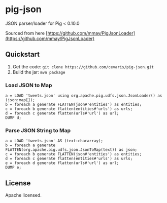 pig-json
========

JSON parser/loader for Pig &lt; 0.10.0

Sourced from here
[https://github.com/mmay/PigJsonLoader](https://github.com/mmay/PigJsonLoader)

## Quickstart

1. Get the code: `git clone https://github.com/cevaris/pig-json.git`
1. Build the jar: `mvn package`


### Load JSON to Map
```
a = LOAD 'tweets.json' using org.apache.pig.udfs.json.JsonLoader() as (json:map[]);
b = foreach a generate FLATTEN(json#'entities') as entities;
c = foreach b generate flatten(entities#'urls') as urls;
d = foreach c generate flatten(urls#'url') as url;
DUMP d;
```


### Parse JSON String to Map
```
a = LOAD 'tweets.json' AS (text:chararray);
b = foreach a generate FLATTEN(org.apache.pig.udfs.json.JsonToMap(text)) as json;
c = foreach b generate FLATTEN(json#'entities') as entities;
d = foreach c generate flatten(entities#'urls') as urls;
e = foreach d generate flatten(urls#'url') as url;
DUMP e;
```

## License

Apache licensed.